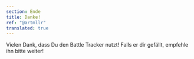 ```yaml
---
section: Ende
title: Danke! 
ref: "@artmllr"
translated: true
---
```


Vielen Dank, dass Du den Battle Tracker nutzt! Falls er dir gefällt, empfehle ihn bitte weiter!
